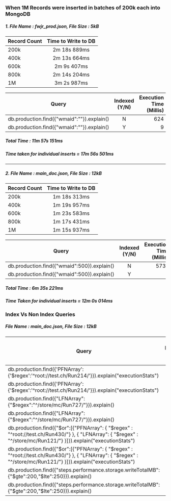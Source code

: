 ### When 1M Records were inserted in batches of 200k each into MongoDB

##### 1. File Name : fwjr_prod.json, File Size : 5kB

| Record Count | Time to Write to DB
| -----------  |:-------------------:|
| 200k         | 2m 18s 889ms        | 
| 400k         | 2m 13s 664ms        | 
| 600k         | 2m 9s 407ms         |
| 800k         | 2m 14s 204ms        |
| 1M           | 3m 2s 987ms         |

| Query  | Indexed (Y/N) | Execution Time (Millis)  | Total Docs Examined | Total Keys Examined | Input Stage
| -----  |:-------------:| ------------------------:| -------------------------: | ------------------: | --------------: |
| db.production.find({"wmaid":""}).explain() | N | 624 | 1000001 | 0 | COLLSCAN |
| db.production.find({"wmaid":""}).explain() | Y | 9 | 1 | 1 | IXSCAN |


##### Total Time : 11m 57s 151ms
##### Time taken for individual inserts = 17m 56s 501ms

------------------------

##### 2. File Name : main_doc.json, File Size : 12kB

| Record Count | Time to Write to DB
| -----------  |:-------------------:|
| 200k         | 1m 18s 313ms        | 
| 400k         | 1m 19s 957ms        | 
| 600k         | 1m 23s 583ms        |
| 800k         | 1m 17s 431ms        |
| 1M           | 1m 15s 937ms        |

| Query  | Indexed (Y/N) | Execution Time (Millis)  | Total Docs Examined | Input Stage
| -----  |:-------------:| ------------------------:| -------------------------: | ------------------: |
| db.production.find({"wmaid":500}).explain()  | N | 5730 | 1158003 | COLLSCAN |
| db.production.find({"wmaid":500}).explain()  | Y | 2    | 1       | IXSCAN   |

##### Total Time : 6m 35s 221ms
##### Time Taken for individual inserts = 12m 0s 014ms

### Index Vs Non Index Queries

##### File Name : main_doc.json, File Size : 12kB

| Query  | Indexed (Y/N) | Execution Time (Millis)  | Number of Results returned | Total Docs Examined | Total Keys Examined
| -----  |:-------------:| ------------------------:| -------------------------: | ------------------: | ------------------: |
| db.production.find({'PFNArray':{'$regex':'^root://test.ch/Run214/'}}).explain("executionStats")  | Y | 19601 | 3 | 1158000 | 3474000 |
| db.production.find({'PFNArray':{'$regex':'^root://test.ch/Run214/'}}).explain("executionStats")  | N |  |  |  |  |
| db.production.find({"LFNArray":{"$regex":"^/store/mc/Run727/"}}).explain() | Y | 6 | 3 | 3 | 13 |
| db.production.find({"LFNArray":{"$regex":"^/store/mc/Run727/"}}).explain() | N |  |  |  |  |
| db.production.find({"$or":[{"PFNArray": { "$regex" : "^root://test.ch/Run430/"} }, { "LFNArray": { "$regex" : "^/store/mc/Run121/"} }]}).explain("executionStats")  | Y | 27715 | 6 | 1158006 | 3474013 |
| db.production.find({"$or":[{"PFNArray": { "$regex" : "^root://test.ch/Run430/"} }, { "LFNArray": { "$regex" : "^/store/mc/Run121/"} }]}).explain("executionStats")  | N |  | |  |  |
| db.production.find({"steps.performance.storage.writeTotalMB": {"$gte":200,"$lte":250}}).explain() | Y | 115977 | 669535 | 1158000 | 3473800 |
| db.production.find({"steps.performance.storage.writeTotalMB": {"$gte":200,"$lte":250}}).explain() | N |  |  |  |  |
